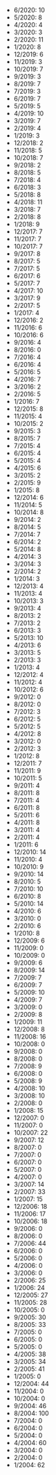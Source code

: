 *  6/2020: 10
*  5/2020: 8
*  4/2020: 4
*  3/2020: 3
*  2/2020: 11
*  1/2020: 8
*  12/2019: 6
*  11/2019: 3
*  10/2019: 7
*  9/2019: 3
*  8/2019: 7
*  7/2019: 3
*  6/2019: 7
*  5/2019: 5
*  4/2019: 10
*  3/2019: 7
*  2/2019: 4
*  1/2019: 3
*  12/2018: 2
*  11/2018: 5
*  10/2018: 7
*  9/2018: 2
*  8/2018: 5
*  7/2018: 4
*  6/2018: 3
*  5/2018: 8
*  4/2018: 11
*  3/2018: 7
*  2/2018: 8
*  1/2018: 9
*  12/2017: 7
*  11/2017: 7
*  10/2017: 7
*  9/2017: 8
*  8/2017: 5
*  7/2017: 5
*  6/2017: 6
*  5/2017: 7
*  4/2017: 10
*  3/2017: 9
*  2/2017: 5
*  1/2017: 4
*  12/2016: 2
*  11/2016: 6
*  10/2016: 6
*  9/2016: 4
*  8/2016: 0
*  7/2016: 4
*  6/2016: 4
*  5/2016: 5
*  4/2016: 7
*  3/2016: 2
*  2/2016: 5
*  1/2016: 7
*  12/2015: 8
*  11/2015: 4
*  10/2015: 2
*  9/2015: 3
*  8/2015: 7
*  7/2015: 4
*  6/2015: 4
*  5/2015: 4
*  4/2015: 6
*  3/2015: 2
*  2/2015: 9
*  1/2015: 8
*  12/2014: 6
*  11/2014: 5
*  10/2014: 8
*  9/2014: 2
*  8/2014: 5
*  7/2014: 7
*  6/2014: 2
*  5/2014: 8
*  4/2014: 3
*  3/2014: 3
*  2/2014: 2
*  1/2014: 3
*  12/2013: 4
*  11/2013: 4
*  10/2013: 3
*  9/2013: 4
*  8/2013: 2
*  7/2013: 2
*  6/2013: 3
*  5/2013: 10
*  4/2013: 6
*  3/2013: 5
*  2/2013: 3
*  1/2013: 4
*  12/2012: 4
*  11/2012: 4
*  10/2012: 6
*  9/2012: 0
*  8/2012: 0
*  7/2012: 3
*  6/2012: 5
*  5/2012: 5
*  4/2012: 8
*  3/2012: 0
*  2/2012: 3
*  1/2012: 8
*  12/2011: 7
*  11/2011: 9
*  10/2011: 5
*  9/2011: 4
*  8/2011: 8
*  7/2011: 4
*  6/2011: 8
*  5/2011: 6
*  4/2011: 8
*  3/2011: 4
*  2/2011: 4
*  1/2011: 6
*  12/2010: 14
*  11/2010: 4
*  10/2010: 9
*  9/2010: 14
*  8/2010: 5
*  7/2010: 10
*  6/2010: 8
*  5/2010: 14
*  4/2010: 6
*  3/2010: 0
*  2/2010: 6
*  1/2010: 8
*  12/2009: 6
*  11/2009: 0
*  10/2009: 0
*  9/2009: 6
*  8/2009: 14
*  7/2009: 7
*  6/2009: 7
*  5/2009: 10
*  4/2009: 7
*  3/2009: 0
*  2/2009: 8
*  1/2009: 11
*  12/2008: 8
*  11/2008: 16
*  10/2008: 0
*  9/2008: 0
*  8/2008: 0
*  7/2008: 9
*  6/2008: 0
*  5/2008: 9
*  4/2008: 10
*  3/2008: 10
*  2/2008: 0
*  1/2008: 15
*  12/2007: 0
*  11/2007: 0
*  10/2007: 22
*  9/2007: 12
*  8/2007: 0
*  7/2007: 0
*  6/2007: 0
*  5/2007: 0
*  4/2007: 0
*  3/2007: 14
*  2/2007: 33
*  1/2007: 15
*  12/2006: 18
*  11/2006: 17
*  10/2006: 18
*  9/2006: 0
*  8/2006: 0
*  7/2006: 44
*  6/2006: 0
*  5/2006: 0
*  4/2006: 0
*  3/2006: 0
*  2/2006: 25
*  1/2006: 24
*  12/2005: 27
*  11/2005: 28
*  10/2005: 0
*  9/2005: 30
*  8/2005: 33
*  7/2005: 0
*  6/2005: 0
*  5/2005: 0
*  4/2005: 38
*  3/2005: 34
*  2/2005: 41
*  1/2005: 0
*  12/2004: 44
*  11/2004: 0
*  10/2004: 0
*  9/2004: 46
*  8/2004: 100
*  7/2004: 0
*  6/2004: 0
*  5/2004: 0
*  4/2004: 60
*  3/2004: 0
*  2/2004: 0
*  1/2004: 62